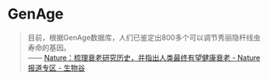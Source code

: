 # GenAge

> 目前，根据GenAge数据库，人们已鉴定出800多个可以调节秀丽隐杆线虫寿命的基因。  
> —— [Nature：梳理衰老研究历史，并指出人类最终有望健康衰老 - Nature报道专区 - 生物谷](http://news.bioon.com/article/6746382.html)


